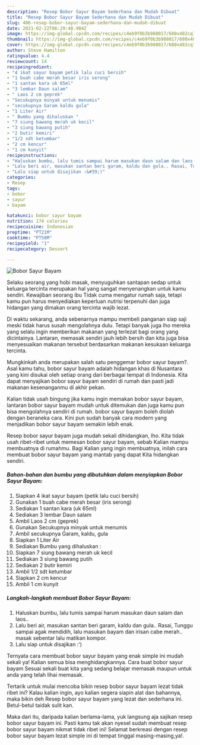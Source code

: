 ```yaml
---
description: "Resep Bobor Sayur Bayam Sederhana dan Mudah Dibuat"
title: "Resep Bobor Sayur Bayam Sederhana dan Mudah Dibuat"
slug: 406-resep-bobor-sayur-bayam-sederhana-dan-mudah-dibuat
date: 2021-02-22T06:29:48.904Z
image: https://img-global.cpcdn.com/recipes/c4eb9f0b3b988017/680x482cq70/bobor-sayur-bayam-foto-resep-utama.jpg
thumbnail: https://img-global.cpcdn.com/recipes/c4eb9f0b3b988017/680x482cq70/bobor-sayur-bayam-foto-resep-utama.jpg
cover: https://img-global.cpcdn.com/recipes/c4eb9f0b3b988017/680x482cq70/bobor-sayur-bayam-foto-resep-utama.jpg
author: Steve Hamilton
ratingvalue: 4.4
reviewcount: 14
recipeingredient:
- "4 ikat sayur bayam petik lalu cuci bersih"
- "1 buah cabe merah besar iris serong"
- "1 santan kara uk 65ml"
- "3 lembar Daun salam"
- " Laos 2 cm geprek"
- "Secukupnya minyak untuk menumis"
- "secukupnya Garam kaldu gula"
- "1 Liter Air"
- " Bumbu yang dihaluskan "
- "7 siung bawang merah uk kecil"
- "3 siung bawang putih"
- "2 butir kemiri"
- "1/2 sdt ketumbar"
- "2 cm kencur"
- "1 cm kunyit"
recipeinstructions:
- "Haluskan bumbu, lalu tumis sampai harum masukan daun salam dan laos.."
- "Lalu beri air, masukan santan beri garam, kaldu dan gula.. Rasai, Tunggu sampai agak mendidih, lalu masukan bayam dan irisan cabe merah.. masak sebentar lalu matikan kompor."
- "Lalu siap untuk disajikan :&#39;)"
categories:
- Resep
tags:
- bobor
- sayur
- bayam

katakunci: bobor sayur bayam 
nutrition: 174 calories
recipecuisine: Indonesian
preptime: "PT21M"
cooktime: "PT58M"
recipeyield: "1"
recipecategory: Dessert

---
```



![Bobor Sayur Bayam](https://img-global.cpcdn.com/recipes/c4eb9f0b3b988017/680x482cq70/bobor-sayur-bayam-foto-resep-utama.jpg)

Selaku seorang yang hobi masak, menyuguhkan santapan sedap untuk keluarga tercinta merupakan hal yang sangat menyenangkan untuk kamu sendiri. Kewajiban seorang ibu Tidak cuma mengatur rumah saja, tetapi kamu pun harus menyediakan keperluan nutrisi terpenuhi dan juga hidangan yang dimakan orang tercinta wajib lezat.

Di waktu  sekarang, anda sebenarnya mampu membeli panganan siap saji meski tidak harus susah mengolahnya dulu. Tetapi banyak juga lho mereka yang selalu ingin memberikan makanan yang terlezat bagi orang yang dicintainya. Lantaran, memasak sendiri jauh lebih bersih dan kita juga bisa menyesuaikan makanan tersebut berdasarkan makanan kesukaan keluarga tercinta. 



Mungkinkah anda merupakan salah satu penggemar bobor sayur bayam?. Asal kamu tahu, bobor sayur bayam adalah hidangan khas di Nusantara yang kini disukai oleh setiap orang dari berbagai tempat di Indonesia. Kita dapat menyajikan bobor sayur bayam sendiri di rumah dan pasti jadi makanan kesenanganmu di akhir pekan.

Kalian tidak usah bingung jika kamu ingin memakan bobor sayur bayam, lantaran bobor sayur bayam mudah untuk ditemukan dan juga kamu pun bisa mengolahnya sendiri di rumah. bobor sayur bayam boleh diolah dengan beraneka cara. Kini pun sudah banyak cara modern yang menjadikan bobor sayur bayam semakin lebih enak.

Resep bobor sayur bayam juga mudah sekali dihidangkan, lho. Kita tidak usah ribet-ribet untuk memesan bobor sayur bayam, sebab Kalian mampu membuatnya di rumahmu. Bagi Kalian yang ingin membuatnya, inilah cara membuat bobor sayur bayam yang mantab yang dapat Kita hidangkan sendiri.

<!--inarticleads1-->

##### Bahan-bahan dan bumbu yang dibutuhkan dalam menyiapkan Bobor Sayur Bayam:

1. Siapkan 4 ikat sayur bayam (petik lalu cuci bersih)
1. Gunakan 1 buah cabe merah besar (iris serong)
1. Sediakan 1 santan kara (uk 65ml)
1. Sediakan 3 lembar Daun salam
1. Ambil  Laos 2 cm (geprek)
1. Gunakan Secukupnya minyak untuk menumis
1. Ambil secukupnya Garam, kaldu, gula
1. Siapkan 1 Liter Air
1. Sediakan  Bumbu yang dihaluskan :
1. Siapkan 7 siung bawang merah uk kecil
1. Sediakan 3 siung bawang putih
1. Sediakan 2 butir kemiri
1. Ambil 1/2 sdt ketumbar
1. Siapkan 2 cm kencur
1. Ambil 1 cm kunyit




<!--inarticleads2-->

##### Langkah-langkah membuat Bobor Sayur Bayam:

1. Haluskan bumbu, lalu tumis sampai harum masukan daun salam dan laos..
1. Lalu beri air, masukan santan beri garam, kaldu dan gula.. Rasai, Tunggu sampai agak mendidih, lalu masukan bayam dan irisan cabe merah.. masak sebentar lalu matikan kompor.
1. Lalu siap untuk disajikan :&#39;)




Ternyata cara membuat bobor sayur bayam yang enak simple ini mudah sekali ya! Kalian semua bisa menghidangkannya. Cara buat bobor sayur bayam Sesuai sekali buat kita yang sedang belajar memasak maupun untuk anda yang telah lihai memasak.

Tertarik untuk mulai mencoba bikin resep bobor sayur bayam lezat tidak ribet ini? Kalau kalian ingin, ayo kalian segera siapin alat dan bahannya, maka bikin deh Resep bobor sayur bayam yang lezat dan sederhana ini. Betul-betul taidak sulit kan. 

Maka dari itu, daripada kalian berlama-lama, yuk langsung aja sajikan resep bobor sayur bayam ini. Pasti kamu tak akan nyesel sudah membuat resep bobor sayur bayam nikmat tidak ribet ini! Selamat berkreasi dengan resep bobor sayur bayam lezat simple ini di tempat tinggal masing-masing,ya!.

